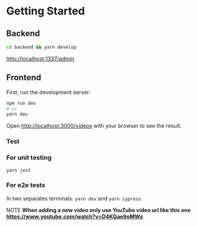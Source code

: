 # Getting Started

## Backend

```bash
cd backend && yarn develop
```

[http://localhost:1337/admin](http://localhost:1337/admin)

## Frontend
First, run the development server:

```bash
npm run dev
# or
yarn dev
```

Open [http://localhost:3000/videos](http://localhost:3000/videos) with your browser to see the result.

### Test
### For unit testing
`yarn jest` 

### For e2e tests
In two separates terminals:
`yarn dev` 
and
`yarn cypress`


NOTE
**When adding a new video only use YouTube video url like this one https://www.youtube.com/watch?v=D4KQae9oMWs**

